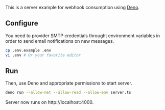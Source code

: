 This is a server example for webhook consumption using [Deno](https://deno.land/).

## Configure

You need to provider SMTP credentials throught environment variables
in order to send email notifications on new messages.

```bash
cp .env.example .env
vi .env # Or your favorite editor
```

## Run

Then, use Deno and appropriate permissions to start server.

```bash
deno run --allow-net --allow-read --allow-env server.ts
```

Server now runs on http://localhost:4000.